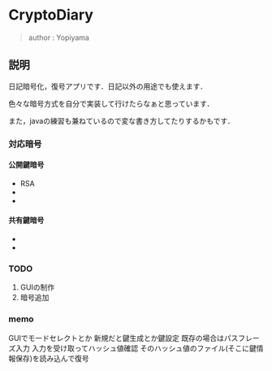 # CryptoDiary
> author : Yopiyama
## 説明
日記暗号化，復号アプリです．日記以外の用途でも使えます．


色々な暗号方式を自分で実装して行けたらなぁと思っています．

また，javaの練習も兼ねているので変な書き方してたりするかもです．

### 対応暗号
#### 公開鍵暗号
* RSA
* 
* 

#### 共有鍵暗号
* 
* 


### TODO
1. GUIの制作
1. 暗号追加


### memo
GUIでモードセレクトとか
新規だと鍵生成とか鍵設定
既存の場合はパスフレーズ入力
入力を受け取ってハッシュ値確認
そのハッシュ値のファイル(そこに鍵情報保存)を読み込んで復号

